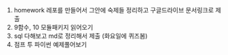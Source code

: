 1. homework 레포를 만들어서 그안에 숙제들 정리하고 구글드라이브 문서링크로 제출
2. 9함수, 10 모듈패키지 읽어오기
3. sql 다해보고 md로 정리해서 제출 (화요일에 퀴즈봄)
4. 점프 투 파이썬 예제풀어보기